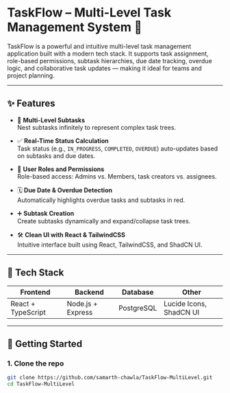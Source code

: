 # TaskFlow – Multi-Level Task Management System 🚀

TaskFlow is a powerful and intuitive multi-level task management application built with a modern tech stack. It supports task assignment, role-based permissions, subtask hierarchies, due date tracking, overdue logic, and collaborative task updates — making it ideal for teams and project planning.

---

## ✨ Features

- 🔁 **Multi-Level Subtasks**  
  Nest subtasks infinitely to represent complex task trees.

- ✅ **Real-Time Status Calculation**  
  Task status (e.g., `IN_PROGRESS`, `COMPLETED`, `OVERDUE`) auto-updates based on subtasks and due dates.

- 👥 **User Roles and Permissions**  
  Role-based access: Admins vs. Members, task creators vs. assignees.

- 🗓️ **Due Date & Overdue Detection**  
  Automatically highlights overdue tasks and subtasks in red.

- ➕ **Subtask Creation**  
  Create subtasks dynamically and expand/collapse task trees.

- 🛠️ **Clean UI with React & TailwindCSS**  
  Intuitive interface built using React, TailwindCSS, and ShadCN UI.

---

## 🧱 Tech Stack

| Frontend | Backend | Database | Other |
|----------|---------|----------|-------|
| React + TypeScript | Node.js + Express | PostgreSQL | Lucide Icons, ShadCN UI |

---

## 🚀 Getting Started

### 1. Clone the repo

```bash
git clone https://github.com/samarth-chawla/TaskFlow-MultiLevel.git
cd TaskFlow-MultiLevel
